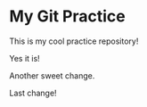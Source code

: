 
# My Git Practice

This is my cool practice repository!

Yes it is!

Another sweet change.

Last change!
